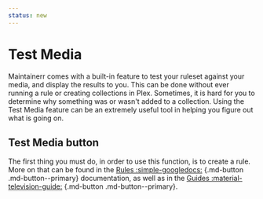 ```yaml
---
status: new
---
```


# Test Media

Maintainerr comes with a built-in feature to test your ruleset against your media, and display the results to you. This can be done without ever running a rule or creating collections in Plex. Sometimes, it is hard for you to determine why something was or wasn't added to a collection. Using the Test Media feature can be an extremely useful tool in helping you figure out what is going on.

## Test Media button

The first thing you must do, in order to use this function, is to create a rule. More on that can be found in the [Rules :simple-googledocs:](https://docs.maintainerr.info/Rules/) {.md-button .md-button--primary} documentation, as well as in the [Guides :material-television-guide:](https://docs.maintainerr.info/blog) {.md-button .md-button--primary}.

